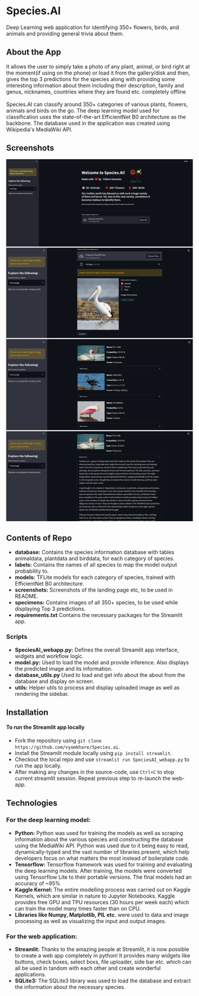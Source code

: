 # Species.AI 
Deep Learning web application for identifying 350+ flowers, birds, and animals and providing general trivia about them.<br>

## About the App

It allows the user to simply take a photo of any plant, animal, or bird right at the moment(if using on the phone) or load it from the gallery/disk and then, gives the top 3 predictions for the species along with providing some interesting information about them including their description, family and genus, nicknames, countries where they are found etc. completely offline<br><br>
Species.AI can classify around 350+ categories of various plants, flowers, animals and birds on the go. The deep learning model used for classification uses the state-of-the-art EfficientNet B0 architecture as the backbone. The database used in the application was created using Wikipedia's MediaWiki API.

## Screenshots

![Langing page](screenshots/homepage.PNG?raw=true)
![Image_upload](screenshots/image_upload.PNG?raw=true)
![Trial](screenshots/trial.PNG?raw=true)
![Trial_info](screenshots/trial_info.PNG?raw=true)

## Contents of Repo

* **database:** Contains the species information database with tables animaldata, plantdata and birddata, for each category of species.
* **labels:** Contains the names of all species to map the model output probability to.
* **models:** TFLite models for each category of species, trained with EfficientNet B0 architecture.
* **screenshots:** Screenshots of the landing page etc, to be used in README.
* **specimens:** Contains images of all 350+ species, to be used while displaying Top 3 predictions.
* **requirements.txt** Contains the necessary packages for the Streamlit app.

### Scripts

* **SpeciesAI_webapp.py:** Defines the overall Streamlit app interface, widgets and workflow logic.
* **model.py:** Used to load the model and provide inference. Also displays the predicted image and its information.
* **database_utils.py** Used to load and get info about the about from the database and display on screen.
* **utils:** Helper utils to process and display uploaded image as well as rendering the sidebar.


## Installation
#### To run the Streamlit app locally
* Fork the repository using `git clone https://github.com/vyomkhare/Species.ai`.
* Install the Streamlit module locally using `pip install streamlit`.
* Checkout the local repo and use `streamlit run SpeciesAI_webapp.py` to run the app locally.
* After making any changes in the source-code, use `Ctrl+C` to stop current streamlit session. Repeat previous step to re-launch the web-app.

## Technologies

### For the deep learning model:

* **Python:** Python was used for training the models as well as scraping information about the various species and constructing the database using the MediaWiki API. Python was used due to it being easy to read, dynamically-typed and the vast number of libraries present, which help developers focus on what matters the most instead of boilerplate code.
* **Tensorflow:** Tensorflow framework was used for training and evaluating the deep learning models. After training, the models were converted using Tensorflow Lite to their portable versions. The final models had an accuracy of ~95%
* **Kaggle Kernel:** The entire modelling process was carried out on Kaggle Kernels, which are similar in nature to Jupyter Notebooks. Kaggle provides free GPU and TPU resources (30 hours per week each) which can train the model many times faster than on CPU.
* **Libraries like Numpy, Matplotlib, PIL etc.** were used to data and image processing as well as visualizing the input and output images.

### For the web application:

* **Streamlit:** Thanks to the amazing people at Streamlit, it is now possible to create a web app completely in python! It provides many widgets like buttons, check boxes, select boxs, file uploader, side bar etc. which can all be used in tandom with each other and create wonderful applications. 
* **SQLite3:** The SQLite3 library was used to load the database and extract the information about the necessary species.
